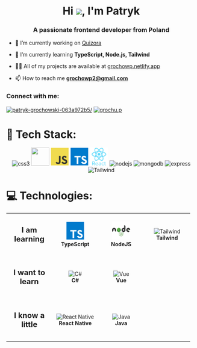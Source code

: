 <h1 align="center">Hi <img src="https://raw.githubusercontent.com/MartinHeinz/MartinHeinz/master/wave.gif" width="30px">, I'm Patryk</h1>
<h3 align="center">A passionate frontend developer from Poland</h3>

- 🔭 I’m currently working on [Quizora](https://github.com/grochowp/Quizora)

- 🌱 I’m currently learning **TypeScript, Node.js, Tailwind**

- 👨‍💻 All of my projects are available at [grochowp.netlify.app](https://grochowp.netlify.app)

- 📫 How to reach me **grochowp2@gmail.com**

<h3 align="left">Connect with me:</h3>
<p align="left">
<a href="https://linkedin.com/in/patryk-grochowski-063a972b5/" target="blank"><img align="center" src="https://raw.githubusercontent.com/rahuldkjain/github-profile-readme-generator/master/src/images/icons/Social/linked-in-alt.svg" alt="patryk-grochowski-063a972b5/" height="30" width="40" /></a>
<a href="https://instagram.com/grochu.p" target="blank"><img align="center" src="https://raw.githubusercontent.com/rahuldkjain/github-profile-readme-generator/master/src/images/icons/Social/instagram.svg" alt="grochu.p" height="30" width="40" /></a>
</p>

# 🚀 Tech Stack:

<p align="center">
  <img src="https://img.icons8.com/?size=100&id=20909&format=png&color=000000" alt="css3" width="48" height="48"/>
  <img src="https://img.icons8.com/?size=100&id=21278&format=png&color=000000" width="48" height="48"/>
  <img src="https://raw.githubusercontent.com/devicons/devicon/master/icons/javascript/javascript-original.svg" alt="javascript" width="48" height="48"/>
  <img src="https://raw.githubusercontent.com/devicons/devicon/master/icons/typescript/typescript-original.svg" alt="typescript" width="48" height="48"/>
  <img src="https://raw.githubusercontent.com/devicons/devicon/master/icons/react/react-original-wordmark.svg" alt="react" width="48" height="48"/>
  <img src="https://cdn.jsdelivr.net/gh/devicons/devicon/icons/nodejs/nodejs-original-wordmark.svg" alt="nodejs" width="48" height="48"/>
  <img src="https://cdn.jsdelivr.net/gh/devicons/devicon/icons/mongodb/mongodb-original.svg" alt="mongodb" width="48" height="48"/>
  <img src="https://img.icons8.com/?size=100&id=kg46nzoJrmTR&format=png&color=FFFFFF" alt="express" width="48" height="48" color="white"/>
  <img src="https://img.icons8.com/?size=100&id=4PiNHtUJVbLs&format=png&color=000000" width="48" height="48" alt="Tailwind">
</p>

# 💻 Technologies:

<table>  
  <tr>
    <td align="center" height="108" width="108">
      <strong style='font-size: 20px'>I am learning</strong>
    </td>
    <td align="center" height="108" width="108">
      <img src="https://raw.githubusercontent.com/devicons/devicon/master/icons/typescript/typescript-original.svg"
      width="48" height="48" alt="TypeScript">
      <br /><strong>TypeScript</strong>
    </td>
    <td align="center" height="108" width="108">
      <img src="https://raw.githubusercontent.com/devicons/devicon/master/icons/nodejs/nodejs-original-wordmark.svg"
      width="48" height="48" alt="NodeJS">
      <br /><strong>NodeJS</strong>
    </td>
    <td align="center" height="108" width="108">
       <img src="https://img.icons8.com/?size=100&id=4PiNHtUJVbLs&format=png&color=000000" width="48" height="48" alt="Tailwind">
      <br /><strong>Tailwind</strong>
    </td>
  </tr>

  <tr>
    <td align="center" height="108" width="108">
      <strong style='font-size: 20px'>I want to learn</strong>
    </td>
    <td align="center" height="108" width="108">
      <img src="https://cdn.jsdelivr.net/gh/devicons/devicon/icons/csharp/csharp-original.svg"
      width="48" height="48" alt="C#">
      <br /><strong>C#</strong>
    </td>
    <td align="center" height="108" width="108">
      <img src="https://cdn.jsdelivr.net/gh/devicons/devicon/icons/vuejs/vuejs-original-wordmark.svg"
      width="48" height="48" alt="Vue">
      <br /><strong>Vue</strong>
    </td>
  </tr>

  <tr>
    <td align="center" height="108" width="108">
      <strong style='font-size: 20px'>I know a little</strong>
    </td>
    <td align="center" height="108" width="108">
      <img src="https://cdn.jsdelivr.net/gh/devicons/devicon/icons/react/react-original-wordmark.svg"
      width="48" height="48" alt="React Native">
      <br /><strong>React Native</strong>
    </td>
   <td align="center" height="108" width="108">
      <img src="https://cdn.jsdelivr.net/gh/devicons/devicon/icons/java/java-original-wordmark.svg"
      width="48" height="48" alt="Java">
      <br /><strong>Java</strong>
    </td>
  </tr>
</table>
